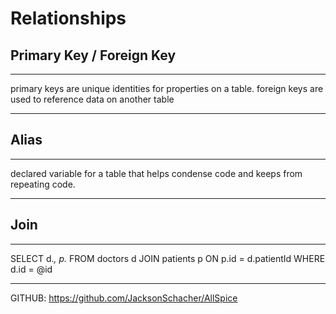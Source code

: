 # Relationships

## Primary Key / Foreign Key
---
primary keys are unique identities for properties on a table. 
foreign keys are used to reference data on another table

---

## Alias
---
declared variable for a table that helps condense code and keeps from repeating code. 

---

## Join
---
SELECT
d.*,
p.*
FROM doctors d
JOIN patients p ON p.id = d.patientId
WHERE d.id = @id

---

GITHUB: https://github.com/JacksonSchacher/AllSpice